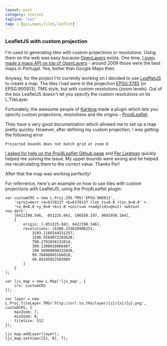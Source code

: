 ```yaml
---
layout: post
category: stories
tagline: "sss"
tags : [gis,maps,tiles,leaflet]
---
```


### LeafletJS with custom projection ###

I'm used to generating tiles with custom projections or resolutions. Using them on the web was easy bucause [OpenLayers](http://openlayers.org/ "OpenLayers") exists. One time, [I even made a maps API on top of OpenLayers](http://api.mapas.sapo.pt/ "API SAPO Mapas") - around 2009 those were the best maps in Portugal. Yes, better than Google Maps then.

Anyway, for the project I'm currently working on I decided to use [LeaftletJS](http://leafletjs.com/ "LeafletJS") to create a map. The tiles I had were in the projection [EPSG:3785](http://spatialreference.org/ref/epsg/3785/) (or EPSG:900913), TMS style, but with custom resolutions (zoom levels). Out of the box LeafletJS doesn't let you specify the custom resolutions on its L.TileLayer.

Fortunately, the awesome people of [Kartena](http://blog.kartena.se/ "Kartena") made a plugin which lets you specify custom projections, resolutions and tile origins - [Proj4Leaflet](https://github.com/kartena/Proj4Leaflet).

They have a very good documentation which allowed me to set up a map pretty quickly. However, after defining my custom projection, I was getting the following error

    Projected bounds does not match grid at zoom 0

[I asked for help on the Proj4Leaflet Github page](https://github.com/kartena/Proj4Leaflet/issues/31) and [Per Liedman](https://github.com/perliedman) quickly helped me solving the issue. My upper bounds were wrong and he helped me recalculating them to the correct value. Thanks Per!

After that the map was working perfectly!

For referrence, here's an example on how to use tiles with custom projections with LeafletJS, using the Proj4Leaflet plugin:

    var customCRS = new L.Proj.CRS.TMS('EPSG:900913',
        '+proj=merc +a=6378137 +b=6378137 +lat_ts=0.0 +lon_0=0.0' + 
        '+x_0=0.0 +y_0=0 +k=1.0 +units=m +nadgrids=@null +wktext  +no_defs', 
        [6422198.546, -851225.043, 196550.197, 9691950.164], 
        {
            origin: [-851225.043, 6422198.546],
            resolutions: [6386.233628906251,
                3193.1168144531257,
                1596.5584072265628,
                798.2792036132814,
                399.1396018066407,
                199.56980090332036,
                99.78490045166018,
                49.89245022583009
            ]
        }
    );

    var ljs_map = new L.Map('ljs_map', {
        crs: customCRS
    });

    var layer = new L.Proj.TileLayer.TMS('http://url.to.the/layer/{z}/{x}/{y}.png', customCRS, {
        maxZoom: 7,
        minZoom: 0,
        tileSize: 512
    });

    ljs_map.addLayer(layer);
    ljs_map.setView([51, 0], 7);


